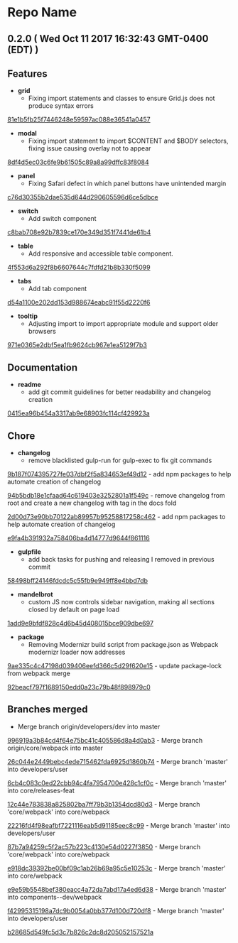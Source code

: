 # Repo Name

## 0.2.0  ( Wed Oct 11 2017 16:32:43 GMT-0400 (EDT) )


## Features

  - **grid**
    - Fixing import statements and classes to ensure Grid.js does not produce syntax errors

 [81e1b5fb25f7446248e59597ac088e36541a0457](https://github.com)
  - **modal**
    - Fixing import statement to import $CONTENT and $BODY selectors, fixing issue causing overlay not to appear

 [8df4d5ec03c6fe9b61505c89a8a99dffc83f8084](https://github.com)
  - **panel**
    - Fixing Safari defect in which panel buttons have unintended margin

 [c76d30355b2dae535d644d290605596d6ce5dbce](https://github.com)
  - **switch**
    - Add switch component

 [c8bab708e92b7839ce170e349d351f7441de61b4](https://github.com)
  - **table**
    - Add responsive and accessible table component.

 [4f553d6a292f8b6607644c7fdfd21b8b330f5099](https://github.com)
  - **tabs**
    - Add tab component

 [d54a1100e202dd153d988674eabc91f55d2220f6](https://github.com)
  - **tooltip**
    - Adjusting import to import appropriate module and support older browsers

 [971e0365e2dbf5ea1fb9624cb967e1ea5129f7b3](https://github.com)



## Documentation

  - **readme**
    - add git commit guidelines for better readability and changelog creation

 [0415ea96b454a3317ab9e68903fc114cf429923a](https://github.com)



## Chore

  - **changelog**
    - remove blacklisted gulp-run for gulp-exec to fix git commands

 [9b187f074395727fe037dbf2f5a834653ef49d12](https://github.com)    - add npm packages to help automate creation of changelog

 [94b5bdb18e1cfaad64c619403e3252801a1f549c](https://github.com)    - remove changelog from root and create a new changelog with tag in the docs fold

 [2d00d73e90bb70122ab89957b95258817258c462](https://github.com)    - add npm packages to help automate creation of changelog

 [e9fa4b391932a758406ba4d14777d9644f861116](https://github.com)
  - **gulpfile**
    - add back tasks for pushing and releasing I removed in previous commit

 [58498bff24146fdcdc5c55fb9e949ff8e4bbd7db](https://github.com)
  - **mandelbrot**
    - custom JS now controls sidebar navigation, making all sections closed by default on page load

 [1add9e9bfdf828c4d6b45d408015bce909dbe697](https://github.com)
  - **package**
    - Removing Modernizr build script from package.json as Webpack modernizr loader now addresses

 [9ae335c4c47198d039406eefd366c5d29f620e15](https://github.com)    - update package-lock from webpack merge

 [92beacf797f1689150edd0a23c79b48f898979c0](https://github.com)



## Branches merged
  - Merge branch origin/developers/dev into master

 [996919a3b84cd4f64e75bc41c405586d8a4d0ab3](https://github.com)  - Merge branch origin/core/webpack into master

 [26c044e2449bebc4ede715462fda6925d1860b74](https://github.com)  - Merge branch 'master' into developers/user

 [6cb4c083c0ed22cbb94c4fa7954700e428c1cf0c](https://github.com)  - Merge branch 'master' into core/releases-feat

 [12c44e783838a825802ba7ff79b3b1354dcd80d3](https://github.com)  - Merge branch 'core/webpack' into core/webpack

 [22216fd4f98eafbf7221116eab5d91185eec8c99](https://github.com)  - Merge branch 'master' into developers/user

 [87b7a94259c5f2ac57b223c4130e54d0227f3850](https://github.com)  - Merge branch 'core/webpack' into core/webpack

 [e918dc39392be00bf09c1ab26b69a95c5e10253c](https://github.com)  - Merge branch 'master' into core/webpack

 [e9e59b5548bef380eacc4a72da7abd17a4ed6d38](https://github.com)  - Merge branch 'master' into components--dev/webpack

 [f42995315198a7dc9b0054a0bb377d100d720df8](https://github.com)  - Merge branch 'master' into developers/user

 [b28685d549fc5d3c7b826c2dc8d205052157521a](https://github.com)
